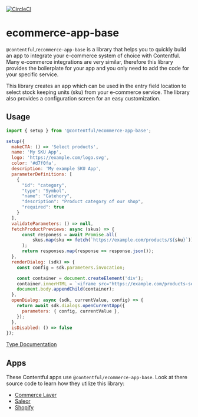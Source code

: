 [![CircleCI](https://circleci.com/gh/contentful/apps.svg?style=svg&circle-token=913f0d4852062fbed644fca927d059d5e3e72908)](https://circleci.com/gh/contentful/apps)

# ecommerce-app-base

`@contentful/ecommerce-app-base` is a library that helps you to quickly build an app to integrate your e-commerce system of choice with Contentful. Many e-commerce integrations are very similar, therefore this library provides the boilerplate for your app and you only need to add the code for your specific service.

This library creates an app which can be used in the entry field location to select stock keeping units (sku) from your e-commerce service. The library also provides a configuration screen for an easy customization.

## Usage

```javascript
import { setup } from '@contentful/ecommerce-app-base';

setup({
  makeCTA: () => 'Select products',
  name: 'My SKU App',
  logo: 'https://example.com/logo.svg',
  color: '#d7f0fa',
  description: 'My example SKU App',
  parameterDefinitions: [
    {
      "id": "category",
      "type": "Symbol",
      "name": "Catehory",
      "description": "Product category of our shop",
      "required": true
    }
  ],
  validateParameters: () => null,
  fetchProductPreviews: async (skus) => {
      const responess = await Promise.all(
          skus.map(sku => fetch(`https://example.com/products/${sku}`))
      );
      return responses.map(response => response.json());
  },
  renderDialog: (sdk) => {
    const config = sdk.parameters.invocation;

    const container = document.createElement('div');
    container.innerHTML = `<iframe src="https://example.com/products-search?category=${config.category}" />`;
    document.body.appendChild(container);
  },
  openDialog: async (sdk, currentValue, config) => {
    return await sdk.dialogs.openCurrentApp({
      parameters: { config, currentValue },
    });
  },
  isDisabled: () => false
});
```

[Type Documentation](docs/README.md)

## Apps

These Contentful apps use `@contentful/ecommerce-app-base`. Look at there source code to learn how they utilize this library:

- [Commerce Layer](../apps/commercelayer)
- [Saleor](../apps/saleor)
- [Shopify](../apps/shopify)
